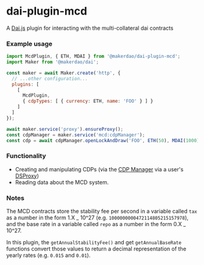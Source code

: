 # dai-plugin-mcd

A [Dai.js](https://github.com/makerdao/dai.js) plugin for interacting with the
multi-collateral dai contracts

### Example usage

```js
import McdPlugin, { ETH, MDAI } from '@makerdao/dai-plugin-mcd';
import Maker from '@makerdao/dai';

const maker = await Maker.create('http', {
  // ...other configuration...
  plugins: [
    [
      McdPlugin,
      { cdpTypes: [ { currency: ETH, name: 'FOO' } ] }
    ]
  ]
});

await maker.service('proxy').ensureProxy();
const cdpManager = maker.service('mcd:cdpManager');
const cdp = await cdpManager.openLockAndDraw('FOO', ETH(50), MDAI(1000));
```

### Functionality

- Creating and manipulating CDPs (via the [CDP Manager](https://github.com/makerdao/dss-cdp-manager) via a user's [DSProxy](https://github.com/dapphub/ds-proxy))
- Reading data about the MCD system.

### Notes

The MCD contracts store the stability fee per second in a variable called `tax`
as a number in the form 1.X _ 10^27 (e.g. `1000000000472114805215157978`), and
the base rate in a variable called `repo` as a number in the form 0.X _ 10^27.

In this plugin, the `getAnnualStabilityFee()` and get `getAnnualBaseRate`
functions convert those values to return a decimal representation of the yearly
rates (e.g. `0.015` and `0.01`).
